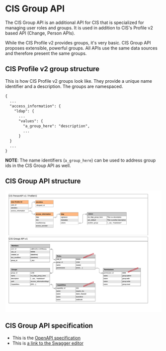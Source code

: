 # CIS Group API

The CIS Group API is an additional API for CIS that is specialized for managing user roles and groups.
It is used in addition to CIS's Profile v2 based API (Change, Person APIs).

While the CIS Profile v2 provides groups, it's very basic. CIS Group API proposes extensible, powerful groups. All APIs
use the same data sources and therefore present the same groups.

## CIS Profile v2 group structure

This is how CIS Profile v2 groups look like. They provide a unique name identifier and a description. The groups are
namespaced.

```
{
  ...
  "access_information": {
    "ldap": {
      ...
      "values": {
        "a_group_here": "description",
        ...
      }
  }
  ...
}
```

**NOTE**: The name identifiers (`a_group_here`) can be used to address group ids in the CIS Group API as well.

## CIS Group API structure

![cis_group_api](/docs/rfcs/GroupAPI/cis_data_table.png?raw=true "CIS Group API diagram")


## CIS Group API specification

- This is the [OpenAPI specification](/docs/rfcs/GroupAPI/group_api.yml)
- This is [a link to the Swagger editor](https://app.swaggerhub.com/apis/Mozilla-IAM/iam_group_api/1.0.0#/)
